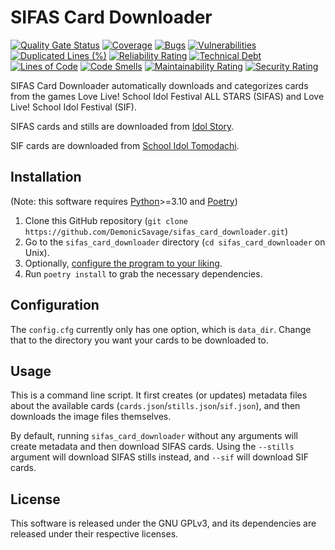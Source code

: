 # SIFAS Card Downloader

[![Quality Gate Status](https://sonarcloud.io/api/project_badges/measure?project=DemonicSavage_sifas_card_downloader&metric=alert_status)](https://sonarcloud.io/summary/new_code?id=DemonicSavage_sifas_card_downloader)
[![Coverage](https://sonarcloud.io/api/project_badges/measure?project=DemonicSavage_sifas_card_downloader&metric=coverage)](https://sonarcloud.io/summary/new_code?id=DemonicSavage_sifas_card_downloader)
[![Bugs](https://sonarcloud.io/api/project_badges/measure?project=DemonicSavage_sifas_card_downloader&metric=bugs)](https://sonarcloud.io/summary/new_code?id=DemonicSavage_sifas_card_downloader)
[![Vulnerabilities](https://sonarcloud.io/api/project_badges/measure?project=DemonicSavage_sifas_card_downloader&metric=vulnerabilities)](https://sonarcloud.io/summary/new_code?id=DemonicSavage_sifas_card_downloader)
[![Duplicated Lines (%)](https://sonarcloud.io/api/project_badges/measure?project=DemonicSavage_sifas_card_downloader&metric=duplicated_lines_density)](https://sonarcloud.io/summary/new_code?id=DemonicSavage_sifas_card_downloader)
[![Reliability Rating](https://sonarcloud.io/api/project_badges/measure?project=DemonicSavage_sifas_card_downloader&metric=reliability_rating)](https://sonarcloud.io/summary/new_code?id=DemonicSavage_sifas_card_downloader)
[![Technical Debt](https://sonarcloud.io/api/project_badges/measure?project=DemonicSavage_sifas_card_downloader&metric=sqale_index)](https://sonarcloud.io/summary/new_code?id=DemonicSavage_sifas_card_downloader)
[![Lines of Code](https://sonarcloud.io/api/project_badges/measure?project=DemonicSavage_sifas_card_downloader&metric=ncloc)](https://sonarcloud.io/summary/new_code?id=DemonicSavage_sifas_card_downloader)
[![Code Smells](https://sonarcloud.io/api/project_badges/measure?project=DemonicSavage_sifas_card_downloader&metric=code_smells)](https://sonarcloud.io/summary/new_code?id=DemonicSavage_sifas_card_downloader)
[![Maintainability Rating](https://sonarcloud.io/api/project_badges/measure?project=DemonicSavage_sifas_card_downloader&metric=sqale_rating)](https://sonarcloud.io/summary/new_code?id=DemonicSavage_sifas_card_downloader)
[![Security Rating](https://sonarcloud.io/api/project_badges/measure?project=DemonicSavage_sifas_card_downloader&metric=security_rating)](https://sonarcloud.io/summary/new_code?id=DemonicSavage_sifas_card_downloader)

SIFAS Card Downloader automatically downloads and categorizes cards from the games Love Live! School Idol Festival ALL STARS (SIFAS) and Love Live! School Idol Festival (SIF).

SIFAS cards and stills are downloaded from [Idol Story](https://idol.st/).

SIF cards are downloaded from [School Idol Tomodachi](https://schoolido.lu/).

## Installation

(Note: this software requires [Python](https://www.python.org/)>=3.10 and [Poetry](https://python-poetry.org/))

1. Clone this GitHub repository (`git clone https://github.com/DemonicSavage/sifas_card_downloader.git`)
2. Go to the `sifas_card_downloader` directory (`cd sifas_card_downloader` on Unix).
3. Optionally, [configure the program to your liking](#configuration).
4. Run `poetry install` to grab the necessary dependencies.

## Configuration

The `config.cfg` currently only has one option, which is `data_dir`. Change that to the directory you want your cards to be downloaded to.

## Usage

This is a command line script. It first creates (or updates) metadata files about the available cards (`cards.json`/`stills.json`/`sif.json`), and then downloads the image files themselves.

By default, running `sifas_card_downloader` without any arguments will create metadata and then download SIFAS cards. Using the `--stills` argument will download SIFAS stills instead, and `--sif` will download SIF cards.

## License

This software is released under the GNU GPLv3, and its dependencies are released under their respective licenses.
